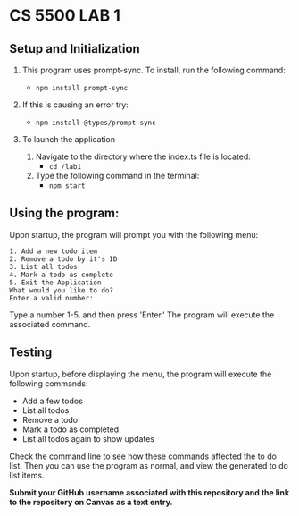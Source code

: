 # CS 5500 LAB 1

## Setup and Initialization

1. This program uses prompt-sync. To install, run the following command:
    - `npm install prompt-sync`

2. If this is causing an error try:
    - `npm install @types/prompt-sync`

3. To launch the application
    1. Navigate to the directory where the index.ts file is located:
        - `cd /lab1`
    2. Type the following command in the terminal:
        - `npm start`

## Using the program:

Upon startup, the program will prompt you with the following menu:

    1. Add a new todo item
    2. Remove a todo by it's ID
    3. List all todos
    4. Mark a todo as complete
    5. Exit the Application
    What would you like to do?
    Enter a valid number:

Type a number 1-5, and then press 'Enter.' The program will execute the associated command.

## Testing

Upon startup, before displaying the menu, the program will execute the following commands:

- Add a few todos
- List all todos
- Remove a todo
- Mark a todo as completed
- List all todos again to show updates

Check the command line to see how these commands affected the to do list.
Then you can use the program as normal, and view the generated to do list items.


**Submit your GitHub username associated with this repository and the link to the repository on Canvas as a text entry.**
